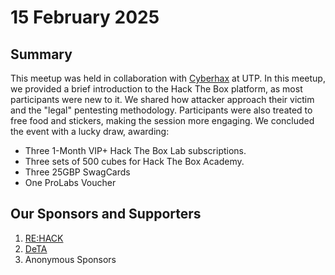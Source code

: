 # 15 February 2025

## Summary
This meetup was held in collaboration with [Cyberhax](https://cyberhaxutp.github.io/official-website/) at UTP. In this meetup, we provided a brief introduction to the Hack The Box platform, as most participants were new to it. We shared how attacker approach their victim and the "legal" pentesting methodology. Participants were also treated to free food and stickers, making the session more engaging. We concluded the event with a lucky draw, awarding:
- Three 1-Month VIP+ Hack The Box Lab subscriptions.
- Three sets of 500 cubes for Hack The Box Academy.
- Three 25GBP SwagCards
- One ProLabs Voucher

## Our Sponsors and Supporters
1. [RE:HACK](https://www.rehack.my/home/)
2. [DeTA](https://plashspeed-aiman.github.io/#/gerakan)
3. Anonymous Sponsors

